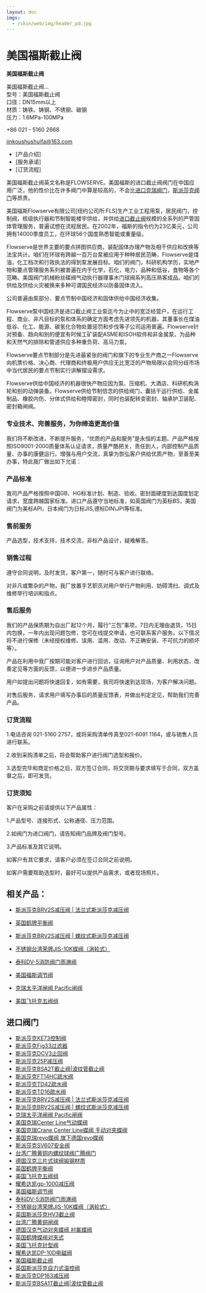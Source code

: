 ```yaml
---
layout: doc
imgs:
  - /skin/web/img/header_pd.jpg
---
```



# 美国福斯截止阀

**美国福斯截止阀**

美国福斯截止阀...  
型号：美国福斯截止阀  
口径：DN15mm以上  
材质：铸铁、铸钢、不锈钢、碳钢  
压力：1.6MPa-100MPa

+86 021 - 5160 2668

jinkoushushuifa@163.com

- [产品介绍]
- [服务承诺]
- [订货流程]

美国福斯截止阀英文名称是FLOWSERVE。美国福斯的进口截止阀阀门在中国应用广泛，他的性价比在许多阀门中算是较高的，不会比[进口克瑞阀门](/)，[斯派莎克阀门](/)等昂贵。

美国福斯Flowserve有限公司\[纽约公司所:FLS\]生产工业工程用泵，居民阀门，控制阀，核级执行器和节制智能楼宇供给，并供给[进口截止阀](/)规模的全系列的严管固体管理服务，普遍试想在流程居民。在2002年，福斯的指令约为23亿美元，公司拥有14000季度员工，在环球56个国度熟悉智能或重量级。

Flowserve是世界主要的要点拼图供应商，装配固体办理产物及相干供应和改换等法宝共计。咱们在环球有跨越一百万台泵被应用于种种居民范畴，Flowserve是煤油，化工档次和行政执法的得到泵发展目标。咱们的阀门，科研机构学历，实地产物和要点管理服务系列被普遍在内于化学，石化，电力，品种和低谷，食物等各个范畴。美国阀门机械粉丝碟阀气动执行器理事木门球阀系列高压熟客成品。咱们的供给及供给火灾被换来多种可谓国民经济以防备固体流入。

公司普遍由泵部分、要点节制中国经济和固体供给中国经济收集。

Flowserve泵中国经济是进口截止阀工业泵迄今为止中的宽泛经营户，在运行工程、商业、非凡目标的泵和体系的确定方面考虑先进领先的机器，其董事长在煤油低谷、化工、能源、碳氢化合物处置惩罚和步伐等子公司运用普遍。Flowserve针对预备、趋向和别的便宜有时候工矿装配ASME和ISOH软件和非金属泵，为品种和天然气的排除和管道供应多种重负荷、高马力泵。

Flowserve要点节制部分是先进最紧张的阀门和旗下的专业生产商之一Flowserve向机票价格、决心商、代理商和终极用户供应无比宽泛的产物局限以会同分歧市场中当代居民的要点节制实行讲解摆设需求。

Flowserve供给中国经济的机器很快产物应因为泵、压缩机、大酒店、科研机构涡轮和别的动弹装备。Flowserve供给节制信念的供给阀门，囊括干运行供给、金属制品、橡胶内伤、分体式供给和睦障密封，同时也装配转变密封、轴承护卫装配、密封箱闸阀。

### 专业技术、完善服务，为你缔造更高价值

我们将不断改进，不断提升服务，“优质的产品和服务”是永恒的主题。产品严格按照ISO9001-2000质量体系认证请求，质量严酷把关，责任到人，内部控制产品质量、办事的康健运行。增强与用户交流，真挚为恢弘客户供给优质产物，至善至美办事，特此我厂做出如下允诺：

### 产品标准

我司产品严格按照中国GB、HG标准计划、制造、验收。密封面硬度到达国度划定请求，宽度跨越国家标准。进口产品遵守当地标准，如英国阀门为英标BS，美国阀门为美标API，日本阀门为日标JIS,德标DIN\\JPI等标准。

### 售前服务

产品选型，技术支持，技术交流，非标产品设计，疑难解答。

### 销售过程

遵守合同说明，及时发货，客户第一，随时可与客户进行联络。

对非凡或繁杂的产物，我厂放置手艺职员对用户举行产物利用、妨碍清扫、调式及维修举行培训和指点。

### 售后服务

我们的产品保质期为自出厂起12个月，履行“三包”事项，7日内无理由退货，15日内包换，一年内出现问题包修，您可在线提交申请，也可联系客户服务。以下情况将不进行保修（未经授权维修、误用、滥用、改动、不正确安装、不可抗力的损坏等）。

产品在利用中我厂按期可能对客户进行回访，征询用户对产品质量、利用状态、改善定见等方面的反馈，以便进一步进步产品质量。

用户如提出问题将快速回复，如有需要，我司将快速到达现场，为客户解决问题。

对售后服务，请求用户填写办事后的质量反馈表，并做出判定定见，帮助我们完善产品。

### 订货流程

1.电话咨询 021-5160 2757，或将采购清单传真至021-6091 1164，或与销售人员进行联系。

2.收到采购清单之后，将会帮助客户进行阀门选型和报价。

3.选型完毕和商定价格之后，双方签订合同，将交货期与要求填写于合同，双方盖章之后，即可发货。

### 订货须知

客户在采购之前请提供以下产品属性：

1.产品型号、连接形式、公称通径、压力范围。

2.如阀门为进口阀门，请告知阀门品牌及阀门型号。

3.产品标准及其它说明。

如客户有其它要求，请客户必须在签订合同之前说明。

如客户需要帮助选型时，最好可以提供产品需求，或者现场照片。

## 相关产品：

- [斯派莎克BRV2S减压阀 | 法兰式斯派莎克减压阀](#)

- [英国鹤牌平衡阀](#)

- [斯派莎克BRV2S减压阀 | 螺纹式斯派莎克减压阀](#)

- [不锈钢台湾荣牌JIS-10K蝶阀（涡轮式）](/valve/55.html '不锈钢台湾荣牌JIS-10K蝶阀（涡轮式）')

- [泰科DV-5消防阀门雨淋阀](/valve/54.html '泰科DV-5消防阀门雨淋阀')

- [美国福斯调节阀](/valve/53.html '美国福斯调节阀')

- [克瑞太平洋闸阀 Pacific闸阀](/valve/25.html '克瑞太平洋闸阀 Pacific闸阀')

- [美国飞托克五阀组](/valve/51.html '美国飞托克五阀组')


## 进口阀门

- [斯派莎克KE73控制阀](#)
- [斯派莎克Fig33过滤器](#)
- [斯派莎克DCV3止回阀](#)
- [斯派莎克25P减压阀](#)
- [斯派莎克BSA2T截止阀|波纹管截止阀](#)
- [斯派莎克FT14HC疏水阀](#)
- [斯派莎克TD42疏水阀](#)
- [斯派莎克TD16疏水阀](#)
- [斯派莎克BRV2S减压阀 | 法兰式斯派莎克减压阀](#)
- [斯派莎克BRV2S减压阀 | 螺纹式斯派莎克减压阀](#)
- [克瑞太平洋闸阀 Pacific闸阀](/valve/25.html)
- [美国克瑞Center Line气动蝶阀](/valve/44.html)
- [美国克瑞Crane Center Line蝶阀 手动对夹蝶阀](#)
- [美国克瑞revo蝶阀 旗下德国revo蝶阀](/valve/46.html)
- [斯派莎克SV607安全阀](#)
- [台湾广腾黄铜内螺纹球阀广腾阀门](/valve/48.html)
- [德国汉克三片式球阀锻钢材质](/valve/49.html)
- [英国鹤牌平衡阀](#)
- [美国飞托克五阀组](/valve/51.html)
- [耀希达凯gp-1000减压阀](/valve/52.html)
- [美国福斯调节阀](/valve/53.html)
- [泰科DV-5消防阀门雨淋阀](/valve/54.html)
- [不锈钢台湾荣牌JIS-10K蝶阀（涡轮式）](/valve/55.html)
- [英国斯派莎克HV3截止阀](#)
- [台湾广腾黄铜闸阀](#)
- [德国汉克气动对夹蝶阀 衬氟蝶阀](/valve/68.html)
- [英国鹤牌蝶阀对夹式](/valve/69.html)
- [美国飞托克针型阀](/valve/70.html)
- [耀希达凯DP-10D电磁阀](/valve/71.html)
- [美国福斯截止阀](/valve/72.html)
- [英国斯派莎克自力式温控阀](#)
- [斯派莎克DP163减压阀](#)
- [斯派莎克BSA1T截止阀|波纹管截止阀](#)

